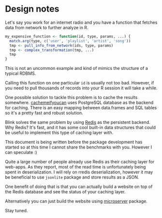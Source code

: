 # Design notes

Let's say you work for an internet radio and you have a function that fetches data
from network to further analyze in R.

```r
my_expensive_function <- function(id, type, params, ...) {
  match.arg(type, c('user', 'playlist', 'artist', 'song'))
  tmp <- pull_info_from_network(ids, type, params)
  tmp <- complex_transformation(tmp, ...)
  tmp
}
```

This is not an uncommon example and kind of mimics the structure of a typical
RDBMS.

Calling this function on one particular `id` is usually not too bad. However,
if you need to pull thousands of records into your R session it will take a while.

One possible solution to tackle this problem is to cache the results somewhere.
[cachemeifyoucan](http://github.com/robertzk/cachemeifyoucan)
uses PostgreSQL database as the backend for caching. There is an easy mapping
between data.frames and SQL tables so it's a pretty fast and robust solution.

Blink solves the same problem by using [Redis](http://redis.io) as the persistent
backend. Why Redis? It's fast, and it has some cool built-in data structures
that could be useful to implement this type of caching layer with.

This document is being written before the package development has started so at
this time I cannot share the benchmarks with you. However I can speculate :)

Quite a large number of people already use Redis as their caching layer for
web-apps. As they report, most of the read time is unfortunately being spent in
deserialization. I will rely on rredis deserialization, however it may be
beneficial to use `jsonlite` package and store results as a JSON.

One benefit of doing that is that you can actually build a website on top of the
Redis database and see the status of your caching layer.

Alternatively you can just build the website using
[microserver](http://github.com/robertzk/microserver) package.

Stay tuned.
